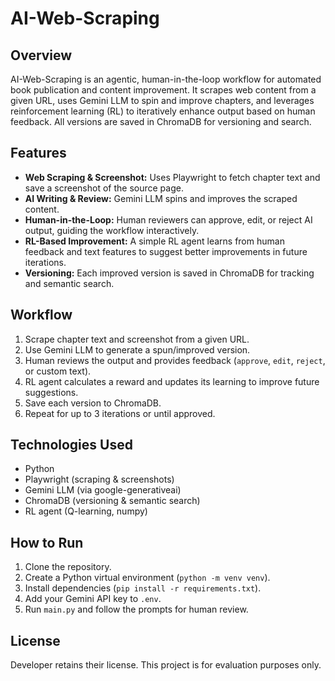 # AI-Web-Scraping

## Overview
AI-Web-Scraping is an agentic, human-in-the-loop workflow for automated book publication and content improvement. It scrapes web content from a given URL, uses Gemini LLM to spin and improve chapters, and leverages reinforcement learning (RL) to iteratively enhance output based on human feedback. All versions are saved in ChromaDB for versioning and search.

## Features
- **Web Scraping & Screenshot:** Uses Playwright to fetch chapter text and save a screenshot of the source page.
- **AI Writing & Review:** Gemini LLM spins and improves the scraped content.
- **Human-in-the-Loop:** Human reviewers can approve, edit, or reject AI output, guiding the workflow interactively.
- **RL-Based Improvement:** A simple RL agent learns from human feedback and text features to suggest better improvements in future iterations.
- **Versioning:** Each improved version is saved in ChromaDB for tracking and semantic search.

## Workflow
1. Scrape chapter text and screenshot from a given URL.
2. Use Gemini LLM to generate a spun/improved version.
3. Human reviews the output and provides feedback (`approve`, `edit`, `reject`, or custom text).
4. RL agent calculates a reward and updates its learning to improve future suggestions.
5. Save each version to ChromaDB.
6. Repeat for up to 3 iterations or until approved.

## Technologies Used
- Python
- Playwright (scraping & screenshots)
- Gemini LLM (via google-generativeai)
- ChromaDB (versioning & semantic search)
- RL agent (Q-learning, numpy)

## How to Run
1. Clone the repository.
2. Create a Python virtual environment (`python -m venv venv`).
3. Install dependencies (`pip install -r requirements.txt`).
4. Add your Gemini API key to `.env`.
5. Run `main.py` and follow the prompts for human review.

## License
Developer retains their license. This project is for evaluation purposes only.
